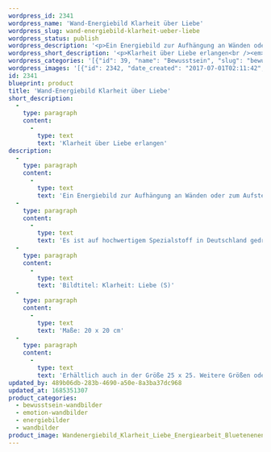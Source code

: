 ```yaml
---
wordpress_id: 2341
wordpress_name: 'Wand-Energiebild Klarheit über Liebe'
wordpress_slug: wand-energiebild-klarheit-ueber-liebe
wordpress_status: publish
wordpress_description: '<p>Ein Energiebild zur Aufhängung an Wänden oder zum Aufstellen im Raum mit einem aktivierbaren Schwingungsfeld zu: Klarheit - Liebe: Gewinnung von Klarheit darüber, was Liebe ist in einzelnen Facetten und in ihrer Gesamtheit.</p><p>Es ist auf hochwertigem Spezialstoff in Deutschland gedruckt und sorgfältig in Handarbeit auf Holzkeilrahmen aufgezogen. Laut Herstellerangaben ist der farbintensive Druck 70 Jahre lichtecht, waschbar und in einem umweltorientierten Verfahren hergestellt. Der Oberstoff ist mit einer Spezialbeschichtung unterfüttert, so dass, bei Aufhängung an der Wand, der rückseitige Holzrahmen auch bei hellen Farben unsichtbar ist.</p><p>Bildtitel: Klarheit: Liebe (S)</p><p>Maße: 20 x 20 cm</p><p>Erhältlich auch in der Größe 25 x 25. Weitere Größen oder andere Seitenverhältnisse, sind bis 200 cm individuell für Sie innerhalb weniger Tage herstellbar. Bitte kontaktieren Sie uns hierfür unter <a href="mailto:info@elvedenverlag.de">info@elvedenverlag.de</a>.</p><p><a href="https://my.feenbaum.de/anwendung-energie-wandbilder/">Anwendungshinweise</a>      <a href="https://my.feenbaum.de/produktinformation-wandbilder/">Produktinformationen</a></p>'
wordpress_short_description: '<p>Klarheit über Liebe erlangen<br /><em>Hinweis: Das Wasserzeichen „Elveden Verlag Energiebild“ wird nicht mit gedruckt</em></p>'
wordpress_categories: '[{"id": 39, "name": "Bewusstsein", "slug": "bewusstsein-wandbilder"}, {"id": 40, "name": "Emotion", "slug": "emotion-wandbilder"}, {"id": 22, "name": "Energiebilder", "slug": "energiebilder"}, {"id": 24, "name": "Wandbilder", "slug": "wandbilder"}]'
wordpress_images: '[{"id": 2342, "date_created": "2017-07-01T02:11:42", "date_created_gmt": "2017-06-30T22:11:42", "date_modified": "2017-07-01T02:11:42", "date_modified_gmt": "2017-06-30T22:11:42", "src": "https://my.feenbaum.de/wp-content/uploads/2017/07/Wandenergiebild_Klarheit_Liebe_Energiearbeit_Bluetenenenergie_800W.jpg", "name": "Wandenergiebild_Klarheit_Liebe_Energiearbeit_Bluetenenenergie_800W", "alt": ""}]'
id: 2341
blueprint: product
title: 'Wand-Energiebild Klarheit über Liebe'
short_description:
  -
    type: paragraph
    content:
      -
        type: text
        text: 'Klarheit über Liebe erlangen'
description:
  -
    type: paragraph
    content:
      -
        type: text
        text: 'Ein Energiebild zur Aufhängung an Wänden oder zum Aufstellen im Raum mit einem aktivierbaren Schwingungsfeld zu: Klarheit - Liebe: Gewinnung von Klarheit darüber, was Liebe ist in einzelnen Facetten und in ihrer Gesamtheit.'
  -
    type: paragraph
    content:
      -
        type: text
        text: 'Es ist auf hochwertigem Spezialstoff in Deutschland gedruckt und sorgfältig in Handarbeit auf Holzkeilrahmen aufgezogen. Laut Herstellerangaben ist der farbintensive Druck 70 Jahre lichtecht, waschbar und in einem umweltorientierten Verfahren hergestellt. Der Oberstoff ist mit einer Spezialbeschichtung unterfüttert, so dass, bei Aufhängung an der Wand, der rückseitige Holzrahmen auch bei hellen Farben unsichtbar ist.'
  -
    type: paragraph
    content:
      -
        type: text
        text: 'Bildtitel: Klarheit: Liebe (S)'
  -
    type: paragraph
    content:
      -
        type: text
        text: 'Maße: 20 x 20 cm'
  -
    type: paragraph
    content:
      -
        type: text
        text: 'Erhältlich auch in der Größe 25 x 25. Weitere Größen oder andere Seitenverhältnisse, sind bis 200 cm individuell für Sie innerhalb weniger Tage herstellbar. Bitte kontaktieren Sie uns hierfür unter info@elvedenverlag.de.'
updated_by: 489b06db-283b-4690-a50e-8a3ba37dc968
updated_at: 1685351307
product_categories:
  - bewusstsein-wandbilder
  - emotion-wandbilder
  - energiebilder
  - wandbilder
product_image: Wandenergiebild_Klarheit_Liebe_Energiearbeit_Bluetenenenergie_800W.jpg
---
```

